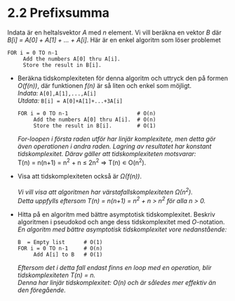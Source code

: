 # 2.2 Prefixsumma
Indata är en heltalsvektor *A* med *n* element. Vi vill beräkna en vektor *B* där *B[i] = A[0] + A[1] + ... + A[i]*. Här är en enkel algoritm som löser problemet
```
FOR i = 0 TO n-1
     Add the numbers A[0] thru A[i].
     Store the result in B[i].
```
- Beräkna tidskomplexiteten för denna algoritm och uttryck den på formen *O(f(n))*, där funktionen *f(n)* är så liten och enkel som möjligt.<br/>
  *Indata:* `A[0],A[1],...,A[i]` <br/>
  *Utdata:* `B[i] = A[0]+A[1]+...+3A[i]` <br/>
  
  
     ```
     FOR i = 0 TO n-1                      # O(n)                                             
          Add the numbers A[0] thru A[i].  # O(n)   
          Store the result in B[i].        # O(1)            
     ```
  *For-loopen i första raden utför har linjär komplexitete, men detta gör även operationen i andra raden. Lagring av resultatet har konstant tidskomplexitet. Därav gäller att tidskomplexiteten motsvarar:* <br/>
 T(n) = n(n+1) = n<sup>2</sup> + n ≤ 2n<sup>2</sup> => T(n) ∊ O(n<sup>2</sup>). <br/>
     
- Visa att tidskomplexiteten också är *Ω(f(n))*. <br/> 	
   *Vi vill visa att algoritmen har värstafallskomplexiteten Ω(n<sup>2</sup>).* <br/>
   *Detta uppfylls eftersom T(n) = n(n+1) = n<sup>2</sup> + n > n<sup>2</sup> för alla n > 0.*
- Hitta på en algoritm med bättre asymptotisk tidskomplexitet. Beskriv algoritmen i pseudokod och ange dess tidskomplexitet med *O*-notation. <br/> 
*En algoritm med bättre asymptotisk tidskomplexitet vore nedanstående:* 
     ```
     B  = Empty list      # O(1)      
     FOR i = 0 TO n-1     # O(n)      
          Add A[i] to B   # O(1)  
     ```
     *Eftersom det i detta fall endast finns en loop med en operation, blir tidskomplexiteten T(n) = n. <br/>
     Denna har linjär tidskomplexitet: O(n<sup></sup>) och är således mer effektiv än den föregående.*
